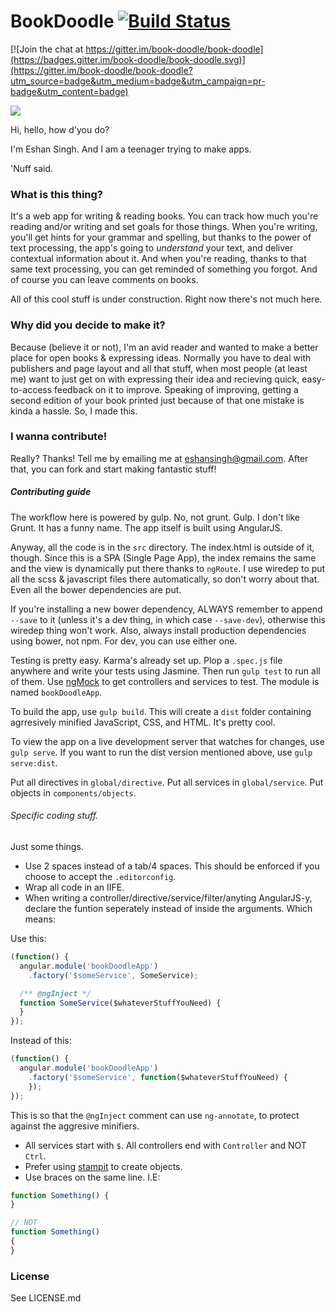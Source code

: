# BookDoodle [![Build Status](https://travis-ci.org/book-doodle/book-doodle.svg?branch=master)](https://travis-ci.org/book-doodle/book-doodle)

[![Join the chat at https://gitter.im/book-doodle/book-doodle](https://badges.gitter.im/book-doodle/book-doodle.svg)](https://gitter.im/book-doodle/book-doodle?utm_source=badge&utm_medium=badge&utm_campaign=pr-badge&utm_content=badge)

<a href="https://zenhub.io"><img src="https://raw.githubusercontent.com/ZenHubIO/support/master/zenhub-badge.png"></a>

Hi, hello, how d'you do?

I'm Eshan Singh. And I am a teenager trying to make apps. 

'Nuff said.

### What is this thing?

It's a web app for writing & reading books. You can track how much you're reading and/or writing and set goals for those things. When you're writing,
you'll get hints for your grammar and spelling, but thanks to the power of text processing, the app's going to _understand_ your text, and deliver contextual
information about it. And when you're reading, thanks to that same text processing, you can get reminded of something you forgot. And of course you can 
leave comments on books.

All of this cool stuff is under construction. Right now there's not much here.

### Why did you decide to make it?

Because (believe it or not), I'm an avid reader and wanted to make a better place for open books & expressing ideas. Normally you have to deal with 
publishers and page layout and all that stuff, when most people (at least me) want to just get on with expressing their idea and recieving quick, 
easy-to-access feedback on it to improve. Speaking of improving, getting a second edition of your book printed just because of that one mistake is kinda
a hassle. So, I made this.

### I wanna contribute!

Really? Thanks! Tell me by emailing me at [eshansingh@gmail.com](malito:eshansingh@gmail.com). After that, you can fork and start making fantastic stuff!

##### Contributing guide

The workflow here is powered by gulp. No, not grunt. Gulp. I don't like Grunt. It has a funny name.
The app itself is built using AngularJS.

Anyway, all the code is in the `src` directory. The index.html is outside of it, though. Since this is a SPA (Single Page App), the index remains the same and the 
view is dynamically put there thanks to `ngRoute`. I use wiredep to put all the scss & javascript files there automatically, so don't worry about that. Even all the
bower dependencies are put.

If you're installing a new bower dependency, ALWAYS remember to append `--save` to it (unless it's a dev thing, in which case `--save-dev`), otherwise this wiredep
thing won't work. Also, always install production dependencies using bower, not npm. For dev, you can use either one.

Testing is pretty easy. Karma's already set up. Plop a `.spec.js` file anywhere and write your tests using Jasmine. Then run `gulp test` to run all of them.
Use [ngMock](https://docs.angularjs.org/api/ngMock) to get controllers and services to test. The module is named `bookDoodleApp`.

To build the app, use `gulp build`. This will create a `dist` folder containing agrresively minified JavaScript, CSS, and HTML. It's pretty cool.

To view the app on a live development server that watches for changes, use `gulp serve`. If you want to run the dist version mentioned above, use `gulp serve:dist`.

Put all directives in `global/directive`. Put all services in `global/service`. Put objects in `components/objects`.

###### Specific coding stuff.
Just some things.

+ Use 2 spaces instead of a tab/4 spaces. This should be enforced if you choose to accept the `.editorconfig`.
+ Wrap all code in an IIFE.
+ When writing a controller/directive/service/filter/anyting AngularJS-y, declare the funtion seperately instead of inside the arguments. Which means:

Use this:

```js
(function() {
  angular.module('bookDoodleApp')
    .factory('$someService', SomeService);

  /** @ngInject */
  function SomeService($whateverStuffYouNeed) {
  }
});
```

Instead of this:

```js
(function() {
  angular.module('bookDoodleApp')
    .factory('$someService', function($whateverStuffYouNeed) {
    });
});
```

This is so that the `@ngInject` comment can use `ng-annotate`, to protect against the aggresive minifiers.

+ All services start with `$`. All controllers end with `Controller` and NOT `Ctrl`.
+ Prefer using [stampit](https://www.github.com/stampit-org/stampit) to create objects. 
+ Use braces on the same line. I.E:

```js
function Something() {
}

// NOT
function Something() 
{
}
```

### License

See LICENSE.md
